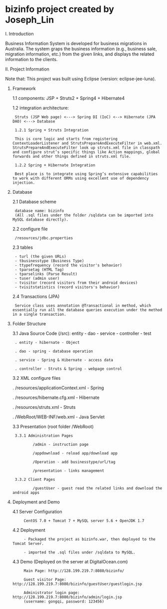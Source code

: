 # bizinfo project created by Joseph_Lin

I. Introduction

Business Information System is developed for business migrations in Australia. The system graps the business information (e.g., business sale, migration information, etc.) from the given links, and displays the related information to the clients.

II. Project Information

Note that:
This project was built using Eclipse (version: eclipse-jee-luna).

1. Framework
	
	1.1 components: JSP + Struts2 + Spring4 + Hibernate4

	1.2 integration architecture: 
		
		Struts (JSP Web page) <---> Spring DI (IoC) <--> Hibernate (JPA DAO) <---> Database
	
		1.2.1 Spring + Struts Integration

		This is core logic and starts from registering ContextLoaderListener and StrutsPrepareAndExecuteFilter in web.xml. StrutsPrepareAndExecuteFilter look up struts.xml file in classpath and configure strut’s specific things like Action mappings, global forwards and other things defined in struts.xml file.
		
		1.2.2 Spring + Hibernate Integration

		Best place is to integrate using Spring’s extensive capabilities to work with different ORMs using excellent use of dependency injection.

2. Database

   	2.1 Database scheme
   
   		database name: bizinfo
		(All .sql files under the folder /sqldata can be imported into MySQL database directly).
	
   	2.2 configure file
   
		/resources/jdbc.properties
	
   	2.3 tables
	
		- turl (the given URLs)
		- tbusinesstype (Business Type)
		- ttypefrequency (record the visitor's behavior)
		- tparsetag (HTML Tag)
		- tparselinks (Parse Result)
		- tuser (admin user)
		- tvisitor (record visitors from their android devices)
		- tvisitstatistics (record visitors's behavior)

	2.4 Transactions (JPA)

		Service class uses annotation @Transactional in method, which essentially run all the database queries execution under the method in a single transaction. 
	
3. Folder Structure
   
	3.1 Java Source Code (/src): entity - dao - service - controller - test
   
 		. entity - hibernate - Object
 
 		. dao - spring - database operation
 
 		. service - Spring & Hibernate - access data
 
 		. controller - Struts & Spring - webpage control

	3.2 XML configure files

 	. /resources/applicationContext.xml - Spring
 
 	. /resources/hibernate.cfg.xml - Hibernate
 
 	. /resources/struts.xml - Struts
 	
 	. /WebRoot/WEB-INF/web.xml - Java Servlet

	3.3 Presentation (root folder /WebRoot)

 		3.3.1 Administration Pages
 
     			/admin - instruction page
     
     			/appdownload - reload app/download app
     
     			/Operation - add businesstype/url/tag
     
     			/presentation - links management

 		3.3.2 Client Pages
 
     			/guestUser - guest read the related links and download the android apps

4. Deployment and Demo
   
  	4.1 Server Configuration

      		CentOS 7.0 + Tomcat 7 + MySQL server 5.6 + OpenJDK 1.7

  	4.2 Deployment
  
      		- Packaged the project as bizinfo.war, then deployed to the Tomcat Server.
      
      		- imported the .sql files under /sqldata to MySQL.

  	4.3 Demo (Deployed on the server at DigitalOcean.com)
  
      		Main Page: http://128.199.219.7:8080/bizinfo/
      
      		Guest visitor Page: http://128.199.219.7:8080/bizinfo/guestUser/guestlogin.jsp
      
      		Administrator login page: http://128.199.219.7:8080/bizinfo/admin/login.jsp 
      		(username: gongqi, password: 123456)


